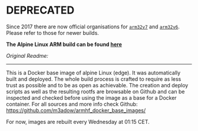 # DEPRECATED
Since 2017 there are now official organisations for [`arm32v7`](https://hub.docker.com/u/arm32v7/) and [`arm32v6`](https://hub.docker.com/u/arm32v6/). Please refer to those for newer builds.

**The Alpine Linux ARM build can be found [here](https://hub.docker.com/r/arm32v6/alpine/)**

*Original Readme:*

---

This is a Docker base image of alpine Linux (edge). It was automatically built and deployed. 
The whole build process is crafted to require as less trust as possible and to be as open as achievable. The creation and deploy scripts as well as the resulting rootfs are browsable on Github and can be inspected and checked before using the image as a base for a Docker container. For all sources and more info check Github: https://github.com/m3adow/armhf_docker_base_images/

For now, images are rebuilt every Wednesday at 01:15 CET.
